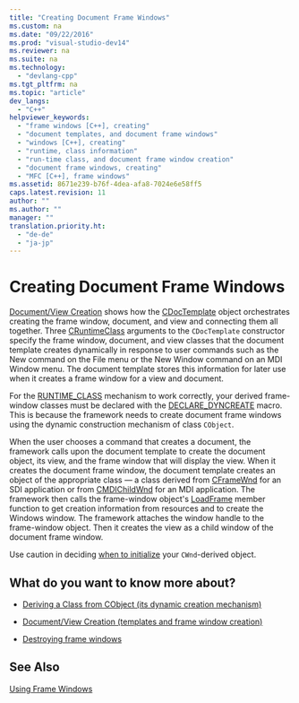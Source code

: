 ```yaml
---
title: "Creating Document Frame Windows"
ms.custom: na
ms.date: "09/22/2016"
ms.prod: "visual-studio-dev14"
ms.reviewer: na
ms.suite: na
ms.technology: 
  - "devlang-cpp"
ms.tgt_pltfrm: na
ms.topic: "article"
dev_langs: 
  - "C++"
helpviewer_keywords: 
  - "frame windows [C++], creating"
  - "document templates, and document frame windows"
  - "windows [C++], creating"
  - "runtime, class information"
  - "run-time class, and document frame window creation"
  - "document frame windows, creating"
  - "MFC [C++], frame windows"
ms.assetid: 8671e239-b76f-4dea-afa8-7024e6e58ff5
caps.latest.revision: 11
author: ""
ms.author: ""
manager: ""
translation.priority.ht: 
  - "de-de"
  - "ja-jp"
---
```

# Creating Document Frame Windows
[Document/View Creation](../vs140/document-view-creation.md) shows how the [CDocTemplate](../vs140/cdoctemplate-class.md) object orchestrates creating the frame window, document, and view and connecting them all together. Three [CRuntimeClass](../vs140/cruntimeclass-structure.md) arguments to the `CDocTemplate` constructor specify the frame window, document, and view classes that the document template creates dynamically in response to user commands such as the New command on the File menu or the New Window command on an MDI Window menu. The document template stores this information for later use when it creates a frame window for a view and document.  
  
 For the [RUNTIME_CLASS](../vs140/runtime_class.md) mechanism to work correctly, your derived frame-window classes must be declared with the [DECLARE_DYNCREATE](../vs140/declare_dyncreate.md) macro. This is because the framework needs to create document frame windows using the dynamic construction mechanism of class `CObject`.  
  
 When the user chooses a command that creates a document, the framework calls upon the document template to create the document object, its view, and the frame window that will display the view. When it creates the document frame window, the document template creates an object of the appropriate class — a class derived from [CFrameWnd](../vs140/cframewnd-class.md) for an SDI application or from [CMDIChildWnd](../vs140/cmdichildwnd-class.md) for an MDI application. The framework then calls the frame-window object's [LoadFrame](../vs140/cframewnd--loadframe.md) member function to get creation information from resources and to create the Windows window. The framework attaches the window handle to the frame-window object. Then it creates the view as a child window of the document frame window.  
  
 Use caution in deciding [when to initialize](../vs140/when-to-initialize-cwnd-objects.md) your `CWnd`-derived object.  
  
## What do you want to know more about?  
  
-   [Deriving a Class from CObject (its dynamic creation mechanism)](../vs140/deriving-a-class-from-cobject.md)  
  
-   [Document/View Creation (templates and frame window creation)](../vs140/document-view-creation.md)  
  
-   [Destroying frame windows](../vs140/destroying-frame-windows.md)  
  
## See Also  
 [Using Frame Windows](../vs140/using-frame-windows.md)
